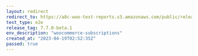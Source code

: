 ```yaml
---
layout: redirect
redirect_to: https://a8c-woo-test-reports.s3.amazonaws.com/public/release/7.7.0-beta.1/woocommerce-subscriptions/e2e/index.html
test_type: e2e
release_tag: 7.7.0-beta.1
env_description: "woocommerce-subscriptions"
created_at: "2023-04-19T02:52:35Z"
passed: true
---
```

